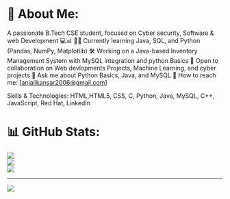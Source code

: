 # 💫 About Me:
A passionate B.Tech CSE student, focused on Cyber security, Software & web Development 💻📊
🧑‍💻 Currently learning Java, SQL, and Python (Pandas, NumPy, Matplotlib)
🛠️ Working on a Java-based Inventory Management System with MySQL integration and python Basics
🤝 Open to collaboration on Web devlopments Projects, Machine Learning, and cyber projects
💬 Ask me about Python Basics, Java, and MySQL
📧 How to reach me: [anjalikansar2006@gmail.com]

Skills & Technologies:
HTML,HTML5, CSS, C, Python, Java, MySQL, C++, JavaScript, Red Hat, LinkedIn

# 📊 GitHub Stats:
![](https://github-readme-stats.vercel.app/api?username=Anjali&theme=dark&hide_border=false&include_all_commits=true&count_private=false)<br/>
![](https://github-readme-streak-stats.herokuapp.com/?user=Anjali&theme=dark&hide_border=false)<br/>
![](https://github-readme-stats.vercel.app/api/top-langs/?username=Anjali&theme=dark&hide_border=false&include_all_commits=true&count_private=false&layout=compact)

---
[![](https://visitcount.itsvg.in/api?id=Anjali&icon=0&color=11)](https://visitcount.itsvg.in)

<!-- Proudly created with GPRM ( https://gprm.itsvg.in ) -->
